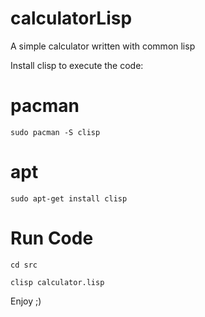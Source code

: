 # calculatorLisp
A simple calculator written with common lisp

Install clisp to execute the code:

# pacman
`sudo pacman -S clisp`

# apt
`sudo apt-get install clisp`

# Run Code
`cd src`

`clisp calculator.lisp`

Enjoy ;)
